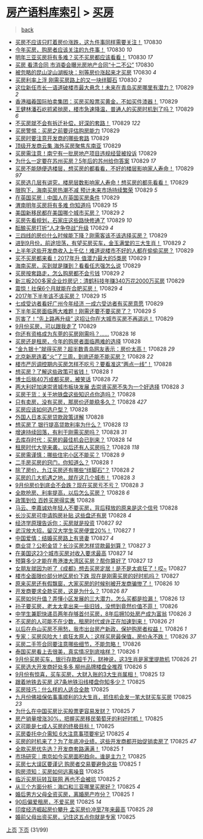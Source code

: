 [房产语料库索引](../../README.md)  > [买房](买房.md)
====
> [back](../README.md)

- [买房不应该只盯着房价涨跌，这九件事同样需要关注！](http://jkwz.applinzi.com/ittc/7007517482640999441.html#%E4%B9%B0%E6%88%BF%E4%B8%8D%E5%BA%94%E8%AF%A5%E5%8F%AA%E7%9B%AF%E7%9D%80%E6%88%BF%E4%BB%B7%E6%B6%A8%E8%B7%8C%EF%BC%8C%E8%BF%99%E4%B9%9D%E4%BB%B6%E4%BA%8B%E5%90%8C%E6%A0%B7%E9%9C%80%E8%A6%81%E5%85%B3%E6%B3%A8%EF%BC%81) 170830  
- [今年买房，购房者应该关注的九件事！](http://jkwz.applinzi.com/ittc/7007517389418398736.html#%E4%BB%8A%E5%B9%B4%E4%B9%B0%E6%88%BF%EF%BC%8C%E8%B4%AD%E6%88%BF%E8%80%85%E5%BA%94%E8%AF%A5%E5%85%B3%E6%B3%A8%E7%9A%84%E4%B9%9D%E4%BB%B6%E4%BA%8B%EF%BC%81) 170830 *10* 
- [明年三亚买房将有多难？买不买房都应该看看！](http://jkwz.applinzi.com/ittc/7007504456688862224.html#%E6%98%8E%E5%B9%B4%E4%B8%89%E4%BA%9A%E4%B9%B0%E6%88%BF%E5%B0%86%E6%9C%89%E5%A4%9A%E9%9A%BE%EF%BC%9F%E4%B9%B0%E4%B8%8D%E4%B9%B0%E6%88%BF%E9%83%BD%E5%BA%94%E8%AF%A5%E7%9C%8B%E7%9C%8B%EF%BC%81) 170830 *17* 
- [买房 看清合同 市消委会曝光房地产合同“十二不公”](http://jkwz.applinzi.com/ittc/7007495109518820369.html#%E4%B9%B0%E6%88%BF+%E7%9C%8B%E6%B8%85%E5%90%88%E5%90%8C+%E5%B8%82%E6%B6%88%E5%A7%94%E4%BC%9A%E6%9B%9D%E5%85%89%E6%88%BF%E5%9C%B0%E4%BA%A7%E5%90%88%E5%90%8C%E2%80%9C%E5%8D%81%E4%BA%8C%E4%B8%8D%E5%85%AC%E2%80%9D) 170830  
- [被忽略的昆山淀山湖板块：别等房价涨起来才买房](http://jkwz.applinzi.com/ittc/7007487087392326672.html#%E8%A2%AB%E5%BF%BD%E7%95%A5%E7%9A%84%E6%98%86%E5%B1%B1%E6%B7%80%E5%B1%B1%E6%B9%96%E6%9D%BF%E5%9D%97%EF%BC%9A%E5%88%AB%E7%AD%89%E6%88%BF%E4%BB%B7%E6%B6%A8%E8%B5%B7%E6%9D%A5%E6%89%8D%E4%B9%B0%E6%88%BF) 170830 *4* 
- [买房利率上浮 刚需买房路上的又一块绊脚石](http://jkwz.applinzi.com/ittc/7007481166251426832.html#%E4%B9%B0%E6%88%BF%E5%88%A9%E7%8E%87%E4%B8%8A%E6%B5%AE+%E5%88%9A%E9%9C%80%E4%B9%B0%E6%88%BF%E8%B7%AF%E4%B8%8A%E7%9A%84%E5%8F%88%E4%B8%80%E5%9D%97%E7%BB%8A%E8%84%9A%E7%9F%B3) 170830 *2* 
- [这位新任市长一语道破楼市最大悬念！未来在青岛买房哪里有潜力？](http://jkwz.applinzi.com/ittc/7007367089239884816.html#%E8%BF%99%E4%BD%8D%E6%96%B0%E4%BB%BB%E5%B8%82%E9%95%BF%E4%B8%80%E8%AF%AD%E9%81%93%E7%A0%B4%E6%A5%BC%E5%B8%82%E6%9C%80%E5%A4%A7%E6%82%AC%E5%BF%B5%EF%BC%81%E6%9C%AA%E6%9D%A5%E5%9C%A8%E9%9D%92%E5%B2%9B%E4%B9%B0%E6%88%BF%E5%93%AA%E9%87%8C%E6%9C%89%E6%BD%9C%E5%8A%9B%EF%BC%9F) 170829 *2* 
- [香港福羲国际拍卖集团：买房买股票买黄金，不如买件漆器！](http://jkwz.applinzi.com/ittc/7007315786019111952.html#%E9%A6%99%E6%B8%AF%E7%A6%8F%E7%BE%B2%E5%9B%BD%E9%99%85%E6%8B%8D%E5%8D%96%E9%9B%86%E5%9B%A2%EF%BC%9A%E4%B9%B0%E6%88%BF%E4%B9%B0%E8%82%A1%E7%A5%A8%E4%B9%B0%E9%BB%84%E9%87%91%EF%BC%8C%E4%B8%8D%E5%A6%82%E4%B9%B0%E4%BB%B6%E6%BC%86%E5%99%A8%EF%BC%81) 170829  
- [王健林潘石屹抓紧抛房，楼市急速降温，普通人的买房时机到了吗？](http://jkwz.applinzi.com/ittc/7007296367729574928.html#%E7%8E%8B%E5%81%A5%E6%9E%97%E6%BD%98%E7%9F%B3%E5%B1%B9%E6%8A%93%E7%B4%A7%E6%8A%9B%E6%88%BF%EF%BC%8C%E6%A5%BC%E5%B8%82%E6%80%A5%E9%80%9F%E9%99%8D%E6%B8%A9%EF%BC%8C%E6%99%AE%E9%80%9A%E4%BA%BA%E7%9A%84%E4%B9%B0%E6%88%BF%E6%97%B6%E6%9C%BA%E5%88%B0%E4%BA%86%E5%90%97%EF%BC%9F) 170829 *6* 
- [不买房就不会有拆迁补偿，好深的套路！](http://jkwz.applinzi.com/ittc/7007289415402259473.html#%E4%B8%8D%E4%B9%B0%E6%88%BF%E5%B0%B1%E4%B8%8D%E4%BC%9A%E6%9C%89%E6%8B%86%E8%BF%81%E8%A1%A5%E5%81%BF%EF%BC%8C%E5%A5%BD%E6%B7%B1%E7%9A%84%E5%A5%97%E8%B7%AF%EF%BC%81) 170829 *122* 
- [买房警惕：买房之前要评估购房能力](http://jkwz.applinzi.com/ittc/7007287686430458897.html#%E4%B9%B0%E6%88%BF%E8%AD%A6%E6%83%95%EF%BC%9A%E4%B9%B0%E6%88%BF%E4%B9%8B%E5%89%8D%E8%A6%81%E8%AF%84%E4%BC%B0%E8%B4%AD%E6%88%BF%E8%83%BD%E5%8A%9B) 170829  
- [买房时要注意开发商的哪些套路](http://jkwz.applinzi.com/ittc/7007288740849124368.html#%E4%B9%B0%E6%88%BF%E6%97%B6%E8%A6%81%E6%B3%A8%E6%84%8F%E5%BC%80%E5%8F%91%E5%95%86%E7%9A%84%E5%93%AA%E4%BA%9B%E5%A5%97%E8%B7%AF) 170829  
- [顶级开发商云集 海外买房聚焦东南亚](http://jkwz.applinzi.com/ittc/7007283757252609040.html#%E9%A1%B6%E7%BA%A7%E5%BC%80%E5%8F%91%E5%95%86%E4%BA%91%E9%9B%86+%E6%B5%B7%E5%A4%96%E4%B9%B0%E6%88%BF%E8%81%9A%E7%84%A6%E4%B8%9C%E5%8D%97%E4%BA%9A) 170829  
- [买房需注意！南宁有一批房地产项目违规经营被投诉](http://jkwz.applinzi.com/ittc/7007281991861666833.html#%E4%B9%B0%E6%88%BF%E9%9C%80%E6%B3%A8%E6%84%8F%EF%BC%81%E5%8D%97%E5%AE%81%E6%9C%89%E4%B8%80%E6%89%B9%E6%88%BF%E5%9C%B0%E4%BA%A7%E9%A1%B9%E7%9B%AE%E8%BF%9D%E8%A7%84%E7%BB%8F%E8%90%A5%E8%A2%AB%E6%8A%95%E8%AF%89) 170829  
- [为什么一定要在苏州买房？5年后的苏州给你答案](http://jkwz.applinzi.com/ittc/7007270692905813008.html#%E4%B8%BA%E4%BB%80%E4%B9%88%E4%B8%80%E5%AE%9A%E8%A6%81%E5%9C%A8%E8%8B%8F%E5%B7%9E%E4%B9%B0%E6%88%BF%EF%BC%9F5%E5%B9%B4%E5%90%8E%E7%9A%84%E8%8B%8F%E5%B7%9E%E7%BB%99%E4%BD%A0%E7%AD%94%E6%A1%88) 170829 *17* 
- [买房不能随便选楼层，想买房的都看看，不好的楼层影响家人寿命！](http://jkwz.applinzi.com/ittc/7007258031119926288.html#%E4%B9%B0%E6%88%BF%E4%B8%8D%E8%83%BD%E9%9A%8F%E4%BE%BF%E9%80%89%E6%A5%BC%E5%B1%82%EF%BC%8C%E6%83%B3%E4%B9%B0%E6%88%BF%E7%9A%84%E9%83%BD%E7%9C%8B%E7%9C%8B%EF%BC%8C%E4%B8%8D%E5%A5%BD%E7%9A%84%E6%A5%BC%E5%B1%82%E5%BD%B1%E5%93%8D%E5%AE%B6%E4%BA%BA%E5%AF%BF%E5%91%BD%EF%BC%81) 170829 *97* 
- [买房选几层有讲究，楼房层数影响家人寿命！想买房的都先看看！](http://jkwz.applinzi.com/ittc/7007258031077983248.html#%E4%B9%B0%E6%88%BF%E9%80%89%E5%87%A0%E5%B1%82%E6%9C%89%E8%AE%B2%E7%A9%B6%EF%BC%8C%E6%A5%BC%E6%88%BF%E5%B1%82%E6%95%B0%E5%BD%B1%E5%93%8D%E5%AE%B6%E4%BA%BA%E5%AF%BF%E5%91%BD%EF%BC%81%E6%83%B3%E4%B9%B0%E6%88%BF%E7%9A%84%E9%83%BD%E5%85%88%E7%9C%8B%E7%9C%8B%EF%BC%81) 170829  
- [限购下，海南买房热潮不减 预计未来市场持续繁荣](http://jkwz.applinzi.com/ittc/7007246665109734416.html#%E9%99%90%E8%B4%AD%E4%B8%8B%EF%BC%8C%E6%B5%B7%E5%8D%97%E4%B9%B0%E6%88%BF%E7%83%AD%E6%BD%AE%E4%B8%8D%E5%87%8F+%E9%A2%84%E8%AE%A1%E6%9C%AA%E6%9D%A5%E5%B8%82%E5%9C%BA%E6%8C%81%E7%BB%AD%E7%B9%81%E8%8D%A3) 170829 *5* 
- [在英国买房｜中国人在英国买房条件](http://jkwz.applinzi.com/ittc/7007256504317772817.html#%E5%9C%A8%E8%8B%B1%E5%9B%BD%E4%B9%B0%E6%88%BF%EF%BD%9C%E4%B8%AD%E5%9B%BD%E4%BA%BA%E5%9C%A8%E8%8B%B1%E5%9B%BD%E4%B9%B0%E6%88%BF%E6%9D%A1%E4%BB%B6) 170829  
- [渭南明年买房将有多难 你知道吗](http://jkwz.applinzi.com/ittc/7007253881518818320.html#%E6%B8%AD%E5%8D%97%E6%98%8E%E5%B9%B4%E4%B9%B0%E6%88%BF%E5%B0%86%E6%9C%89%E5%A4%9A%E9%9A%BE+%E4%BD%A0%E7%9F%A5%E9%81%93%E5%90%97) 170829 *15* 
- [美国新移民都在美国哪个城市买房？](http://jkwz.applinzi.com/ittc/7007245966028309520.html#%E7%BE%8E%E5%9B%BD%E6%96%B0%E7%A7%BB%E6%B0%91%E9%83%BD%E5%9C%A8%E7%BE%8E%E5%9B%BD%E5%93%AA%E4%B8%AA%E5%9F%8E%E5%B8%82%E4%B9%B0%E6%88%BF%EF%BC%9F) 170829 *2* 
- [买房先看规划，石家庄这些路快修通了](http://jkwz.applinzi.com/ittc/7007245086583424016.html#%E4%B9%B0%E6%88%BF%E5%85%88%E7%9C%8B%E8%A7%84%E5%88%92%EF%BC%8C%E7%9F%B3%E5%AE%B6%E5%BA%84%E8%BF%99%E4%BA%9B%E8%B7%AF%E5%BF%AB%E4%BF%AE%E9%80%9A%E4%BA%86) 170829 *10* 
- [酝酿买房打折“人才争夺战”升级](http://jkwz.applinzi.com/ittc/7007244294015157265.html#%E9%85%9D%E9%85%BF%E4%B9%B0%E6%88%BF%E6%89%93%E6%8A%98%E2%80%9C%E4%BA%BA%E6%89%8D%E4%BA%89%E5%A4%BA%E6%88%98%E2%80%9D%E5%8D%87%E7%BA%A7) 170829 *4* 
- [三四线的房价什么时候能下降？刚需客该不该选择买房？](http://jkwz.applinzi.com/ittc/7007240579757638672.html#%E4%B8%89%E5%9B%9B%E7%BA%BF%E7%9A%84%E6%88%BF%E4%BB%B7%E4%BB%80%E4%B9%88%E6%97%B6%E5%80%99%E8%83%BD%E4%B8%8B%E9%99%8D%EF%BC%9F%E5%88%9A%E9%9C%80%E5%AE%A2%E8%AF%A5%E4%B8%8D%E8%AF%A5%E9%80%89%E6%8B%A9%E4%B9%B0%E6%88%BF%EF%BC%9F) 170829  
- [进到9月份，前途坦荡，有望买房买车，金玉满堂的三大生肖！](http://jkwz.applinzi.com/ittc/7007236409122096144.html#%E8%BF%9B%E5%88%B09%E6%9C%88%E4%BB%BD%EF%BC%8C%E5%89%8D%E9%80%94%E5%9D%A6%E8%8D%A1%EF%BC%8C%E6%9C%89%E6%9C%9B%E4%B9%B0%E6%88%BF%E4%B9%B0%E8%BD%A6%EF%BC%8C%E9%87%91%E7%8E%89%E6%BB%A1%E5%A0%82%E7%9A%84%E4%B8%89%E5%A4%A7%E7%94%9F%E8%82%96%EF%BC%81) 170829 *2* 
- [上半年这些开发商收入上千亿！难道说楼市不好的人都在偷偷买房？](http://jkwz.applinzi.com/ittc/7007232915019400208.html#%E4%B8%8A%E5%8D%8A%E5%B9%B4%E8%BF%99%E4%BA%9B%E5%BC%80%E5%8F%91%E5%95%86%E6%94%B6%E5%85%A5%E4%B8%8A%E5%8D%83%E4%BA%BF%EF%BC%81%E9%9A%BE%E9%81%93%E8%AF%B4%E6%A5%BC%E5%B8%82%E4%B8%8D%E5%A5%BD%E7%9A%84%E4%BA%BA%E9%83%BD%E5%9C%A8%E5%81%B7%E5%81%B7%E4%B9%B0%E6%88%BF%EF%BC%9F) 170829  
- [买不买房都来看！2017年升 值潜力最大的5类房](http://jkwz.applinzi.com/ittc/7007198167161111569.html#%E4%B9%B0%E4%B8%8D%E4%B9%B0%E6%88%BF%E9%83%BD%E6%9D%A5%E7%9C%8B%EF%BC%812017%E5%B9%B4%E5%8D%87+%E5%80%BC%E6%BD%9C%E5%8A%9B%E6%9C%80%E5%A4%A7%E7%9A%845%E7%B1%BB%E6%88%BF) 170829 *1* 
- [海南买房，买到就是赚到？看看任志强怎么说](http://jkwz.applinzi.com/ittc/7006911342588724240.html#%E6%B5%B7%E5%8D%97%E4%B9%B0%E6%88%BF%EF%BC%8C%E4%B9%B0%E5%88%B0%E5%B0%B1%E6%98%AF%E8%B5%9A%E5%88%B0%EF%BC%9F%E7%9C%8B%E7%9C%8B%E4%BB%BB%E5%BF%97%E5%BC%BA%E6%80%8E%E4%B9%88%E8%AF%B4) 170829  
- [买房按套路走，怎么购房都不会亏钱](http://jkwz.applinzi.com/ittc/7006911342647444497.html#%E4%B9%B0%E6%88%BF%E6%8C%89%E5%A5%97%E8%B7%AF%E8%B5%B0%EF%BC%8C%E6%80%8E%E4%B9%88%E8%B4%AD%E6%88%BF%E9%83%BD%E4%B8%8D%E4%BC%9A%E4%BA%8F%E9%92%B1) 170829 *2* 
- [新三板200多家企业炒房记：清鹤科技年赚340万花2000万买房](http://jkwz.applinzi.com/ittc/7007149982770267153.html#%E6%96%B0%E4%B8%89%E6%9D%BF200%E5%A4%9A%E5%AE%B6%E4%BC%81%E4%B8%9A%E7%82%92%E6%88%BF%E8%AE%B0%EF%BC%9A%E6%B8%85%E9%B9%A4%E7%A7%91%E6%8A%80%E5%B9%B4%E8%B5%9A340%E4%B8%87%E8%8A%B12000%E4%B8%87%E4%B9%B0%E6%88%BF) 170829  
- [震惊！社保6个月就能在合肥买房！](http://jkwz.applinzi.com/ittc/7007148138031481873.html#%E9%9C%87%E6%83%8A%EF%BC%81%E7%A4%BE%E4%BF%9D6%E4%B8%AA%E6%9C%88%E5%B0%B1%E8%83%BD%E5%9C%A8%E5%90%88%E8%82%A5%E4%B9%B0%E6%88%BF%EF%BC%81) 170829 *4* 
- [2017年下半年该不该买房？](http://jkwz.applinzi.com/ittc/7007141345112884241.html#2017%E5%B9%B4%E4%B8%8B%E5%8D%8A%E5%B9%B4%E8%AF%A5%E4%B8%8D%E8%AF%A5%E4%B9%B0%E6%88%BF%EF%BC%9F) 170829 *15* 
- [七成受访者看好广州今年经济 一成六受访者有买房意愿](http://jkwz.applinzi.com/ittc/7007123893352137745.html#%E4%B8%83%E6%88%90%E5%8F%97%E8%AE%BF%E8%80%85%E7%9C%8B%E5%A5%BD%E5%B9%BF%E5%B7%9E%E4%BB%8A%E5%B9%B4%E7%BB%8F%E6%B5%8E+%E4%B8%80%E6%88%90%E5%85%AD%E5%8F%97%E8%AE%BF%E8%80%85%E6%9C%89%E4%B9%B0%E6%88%BF%E6%84%8F%E6%84%BF) 170829  
- [下半年买房面临两大难题！刚需还要不要买房了？](http://jkwz.applinzi.com/ittc/7007119982557922321.html#%E4%B8%8B%E5%8D%8A%E5%B9%B4%E4%B9%B0%E6%88%BF%E9%9D%A2%E4%B8%B4%E4%B8%A4%E5%A4%A7%E9%9A%BE%E9%A2%98%EF%BC%81%E5%88%9A%E9%9C%80%E8%BF%98%E8%A6%81%E4%B8%8D%E8%A6%81%E4%B9%B0%E6%88%BF%E4%BA%86%EF%BC%9F) 170829 *5* 
- [厉害了！“先上路再升级” 这招让你在大城市买房不再遥远！](http://jkwz.applinzi.com/ittc/7007037770718250000.html#%E5%8E%89%E5%AE%B3%E4%BA%86%EF%BC%81%E2%80%9C%E5%85%88%E4%B8%8A%E8%B7%AF%E5%86%8D%E5%8D%87%E7%BA%A7%E2%80%9D+%E8%BF%99%E6%8B%9B%E8%AE%A9%E4%BD%A0%E5%9C%A8%E5%A4%A7%E5%9F%8E%E5%B8%82%E4%B9%B0%E6%88%BF%E4%B8%8D%E5%86%8D%E9%81%A5%E8%BF%9C%EF%BC%81) 170829  
- [9月份买房，可以跟我走了](http://jkwz.applinzi.com/ittc/7007008275718210576.html#9%E6%9C%88%E4%BB%BD%E4%B9%B0%E6%88%BF%EF%BC%8C%E5%8F%AF%E4%BB%A5%E8%B7%9F%E6%88%91%E8%B5%B0%E4%BA%86) 170829  
- [你还有资格成为东莞的买房刚需吗？……](http://jkwz.applinzi.com/ittc/7006971837043704848.html#%E4%BD%A0%E8%BF%98%E6%9C%89%E8%B5%84%E6%A0%BC%E6%88%90%E4%B8%BA%E4%B8%9C%E8%8E%9E%E7%9A%84%E4%B9%B0%E6%88%BF%E5%88%9A%E9%9C%80%E5%90%97%EF%BC%9F%E2%80%A6%E2%80%A6) 170828 *16* 
- [买房还是租房，今年的购房者面临两难的选择](http://jkwz.applinzi.com/ittc/7006970018984887313.html#%E4%B9%B0%E6%88%BF%E8%BF%98%E6%98%AF%E7%A7%9F%E6%88%BF%EF%BC%8C%E4%BB%8A%E5%B9%B4%E7%9A%84%E8%B4%AD%E6%88%BF%E8%80%85%E9%9D%A2%E4%B8%B4%E4%B8%A4%E9%9A%BE%E7%9A%84%E9%80%89%E6%8B%A9) 170828  
- [“金九银十”就得买房？超半数青岛网友表示：房价太高！](http://jkwz.applinzi.com/ittc/7006920199067141136.html#%E2%80%9C%E9%87%91%E4%B9%9D%E9%93%B6%E5%8D%81%E2%80%9D%E5%B0%B1%E5%BE%97%E4%B9%B0%E6%88%BF%EF%BC%9F%E8%B6%85%E5%8D%8A%E6%95%B0%E9%9D%92%E5%B2%9B%E7%BD%91%E5%8F%8B%E8%A1%A8%E7%A4%BA%EF%BC%9A%E6%88%BF%E4%BB%B7%E5%A4%AA%E9%AB%98%EF%BC%81) 170828 *29* 
- [北京新房连着“火”了三周，到底还能不能买房？](http://jkwz.applinzi.com/ittc/7006917669755028496.html#%E5%8C%97%E4%BA%AC%E6%96%B0%E6%88%BF%E8%BF%9E%E7%9D%80%E2%80%9C%E7%81%AB%E2%80%9D%E4%BA%86%E4%B8%89%E5%91%A8%EF%BC%8C%E5%88%B0%E5%BA%95%E8%BF%98%E8%83%BD%E4%B8%8D%E8%83%BD%E4%B9%B0%E6%88%BF%EF%BC%9F) 170828 *22* 
- [楼市严厉调控期内买房怎样不吃亏？要看准这“两点一线”！](http://jkwz.applinzi.com/ittc/7006886429719004176.html#%E6%A5%BC%E5%B8%82%E4%B8%A5%E5%8E%89%E8%B0%83%E6%8E%A7%E6%9C%9F%E5%86%85%E4%B9%B0%E6%88%BF%E6%80%8E%E6%A0%B7%E4%B8%8D%E5%90%83%E4%BA%8F%EF%BC%9F%E8%A6%81%E7%9C%8B%E5%87%86%E8%BF%99%E2%80%9C%E4%B8%A4%E7%82%B9%E4%B8%80%E7%BA%BF%E2%80%9D%EF%BC%81) 170828  
- [想买房？了解这些政策可省钱！](http://jkwz.applinzi.com/ittc/7006881769192948753.html#%E6%83%B3%E4%B9%B0%E6%88%BF%EF%BC%9F%E4%BA%86%E8%A7%A3%E8%BF%99%E4%BA%9B%E6%94%BF%E7%AD%96%E5%8F%AF%E7%9C%81%E9%92%B1%EF%BC%81) 170828 *1* 
- [博士后揣40万成都买房，被笑话](http://jkwz.applinzi.com/ittc/7006880138061677585.html#%E5%8D%9A%E5%A3%AB%E5%90%8E%E6%8F%A340%E4%B8%87%E6%88%90%E9%83%BD%E4%B9%B0%E6%88%BF%EF%BC%8C%E8%A2%AB%E7%AC%91%E8%AF%9D) 170828 *72* 
- [两大利好加速崇贤城市板块发展 去崇贤买房不失为一个好选择](http://jkwz.applinzi.com/ittc/7006881493899805713.html#%E4%B8%A4%E5%A4%A7%E5%88%A9%E5%A5%BD%E5%8A%A0%E9%80%9F%E5%B4%87%E8%B4%A4%E5%9F%8E%E5%B8%82%E6%9D%BF%E5%9D%97%E5%8F%91%E5%B1%95+%E5%8E%BB%E5%B4%87%E8%B4%A4%E4%B9%B0%E6%88%BF%E4%B8%8D%E5%A4%B1%E4%B8%BA%E4%B8%80%E4%B8%AA%E5%A5%BD%E9%80%89%E6%8B%A9) 170828 *3* 
- [买房干货：关于地铁盘这些知识点你造吗？](http://jkwz.applinzi.com/ittc/7006871246653096977.html#%E4%B9%B0%E6%88%BF%E5%B9%B2%E8%B4%A7%EF%BC%9A%E5%85%B3%E4%BA%8E%E5%9C%B0%E9%93%81%E7%9B%98%E8%BF%99%E4%BA%9B%E7%9F%A5%E8%AF%86%E7%82%B9%E4%BD%A0%E9%80%A0%E5%90%97%EF%BC%9F) 170828  
- [只有卖房，没有买房，那房价还能稳多久？](http://jkwz.applinzi.com/ittc/7006863778598355985.html#%E5%8F%AA%E6%9C%89%E5%8D%96%E6%88%BF%EF%BC%8C%E6%B2%A1%E6%9C%89%E4%B9%B0%E6%88%BF%EF%BC%8C%E9%82%A3%E6%88%BF%E4%BB%B7%E8%BF%98%E8%83%BD%E7%A8%B3%E5%A4%9A%E4%B9%85%EF%BC%9F) 170828 *427* 
- [买房应该如何选户型？](http://jkwz.applinzi.com/ittc/7006854409487909904.html#%E4%B9%B0%E6%88%BF%E5%BA%94%E8%AF%A5%E5%A6%82%E4%BD%95%E9%80%89%E6%88%B7%E5%9E%8B%EF%BC%9F) 170828  
- [外国人日本买房贷款政策详解](http://jkwz.applinzi.com/ittc/7006843178853073937.html#%E5%A4%96%E5%9B%BD%E4%BA%BA%E6%97%A5%E6%9C%AC%E4%B9%B0%E6%88%BF%E8%B4%B7%E6%AC%BE%E6%94%BF%E7%AD%96%E8%AF%A6%E8%A7%A3) 170828  
- [想买房了 银行提高贷款利率为什么？](http://jkwz.applinzi.com/ittc/7006841449654780944.html#%E6%83%B3%E4%B9%B0%E6%88%BF%E4%BA%86+%E9%93%B6%E8%A1%8C%E6%8F%90%E9%AB%98%E8%B4%B7%E6%AC%BE%E5%88%A9%E7%8E%87%E4%B8%BA%E4%BB%80%E4%B9%88%EF%BC%9F) 170828 *13* 
- [增速持续回落，有利于刚需买房吗？](http://jkwz.applinzi.com/ittc/7006825215097832465.html#%E5%A2%9E%E9%80%9F%E6%8C%81%E7%BB%AD%E5%9B%9E%E8%90%BD%EF%BC%8C%E6%9C%89%E5%88%A9%E4%BA%8E%E5%88%9A%E9%9C%80%E4%B9%B0%E6%88%BF%E5%90%97%EF%BC%9F) 170828 *31* 
- [去库存时代：买房的最佳机会已到来？](http://jkwz.applinzi.com/ittc/7006820497436967953.html#%E5%8E%BB%E5%BA%93%E5%AD%98%E6%97%B6%E4%BB%A3%EF%BC%9A%E4%B9%B0%E6%88%BF%E7%9A%84%E6%9C%80%E4%BD%B3%E6%9C%BA%E4%BC%9A%E5%B7%B2%E5%88%B0%E6%9D%A5%EF%BC%9F) 170828 *14* 
- [租房时代大举来袭，以后还有人买房吗？](http://jkwz.applinzi.com/ittc/7006815981157221392.html#%E7%A7%9F%E6%88%BF%E6%97%B6%E4%BB%A3%E5%A4%A7%E4%B8%BE%E6%9D%A5%E8%A2%AD%EF%BC%8C%E4%BB%A5%E5%90%8E%E8%BF%98%E6%9C%89%E4%BA%BA%E4%B9%B0%E6%88%BF%E5%90%97%EF%BC%9F) 170828 *118* 
- [买房需谨慎：哪些住宅小区不能买？](http://jkwz.applinzi.com/ittc/7006812542398366736.html#%E4%B9%B0%E6%88%BF%E9%9C%80%E8%B0%A8%E6%85%8E%EF%BC%9A%E5%93%AA%E4%BA%9B%E4%BD%8F%E5%AE%85%E5%B0%8F%E5%8C%BA%E4%B8%8D%E8%83%BD%E4%B9%B0%EF%BC%9F) 170828 *9* 
- [二手房买房的窍门，你知道么？](http://jkwz.applinzi.com/ittc/7006810446269776913.html#%E4%BA%8C%E6%89%8B%E6%88%BF%E4%B9%B0%E6%88%BF%E7%9A%84%E7%AA%8D%E9%97%A8%EF%BC%8C%E4%BD%A0%E7%9F%A5%E9%81%93%E4%B9%88%EF%BC%9F) 170828 *1* 
- [除了房价，九江买房还有哪些“绊脚石”？](http://jkwz.applinzi.com/ittc/7006790285722649617.html#%E9%99%A4%E4%BA%86%E6%88%BF%E4%BB%B7%EF%BC%8C%E4%B9%9D%E6%B1%9F%E4%B9%B0%E6%88%BF%E8%BF%98%E6%9C%89%E5%93%AA%E4%BA%9B%E2%80%9C%E7%BB%8A%E8%84%9A%E7%9F%B3%E2%80%9D%EF%BC%9F) 170828 *2* 
- [买房的几大机遇之地，就在这几个城市！](http://jkwz.applinzi.com/ittc/7006784502511436817.html#%E4%B9%B0%E6%88%BF%E7%9A%84%E5%87%A0%E5%A4%A7%E6%9C%BA%E9%81%87%E4%B9%8B%E5%9C%B0%EF%BC%8C%E5%B0%B1%E5%9C%A8%E8%BF%99%E5%87%A0%E4%B8%AA%E5%9F%8E%E5%B8%82%EF%BC%81) 170828 *3* 
- [9月份房价到底会不会跌？现在买房亏不亏？](http://jkwz.applinzi.com/ittc/7006779325733667856.html#9%E6%9C%88%E4%BB%BD%E6%88%BF%E4%BB%B7%E5%88%B0%E5%BA%95%E4%BC%9A%E4%B8%8D%E4%BC%9A%E8%B7%8C%EF%BC%9F%E7%8E%B0%E5%9C%A8%E4%B9%B0%E6%88%BF%E4%BA%8F%E4%B8%8D%E4%BA%8F%EF%BC%9F) 170828 *3* 
- [全款抢房、利率提高，以后怎么买房？](http://jkwz.applinzi.com/ittc/7006517884581577744.html#%E5%85%A8%E6%AC%BE%E6%8A%A2%E6%88%BF%E3%80%81%E5%88%A9%E7%8E%87%E6%8F%90%E9%AB%98%EF%BC%8C%E4%BB%A5%E5%90%8E%E6%80%8E%E4%B9%88%E4%B9%B0%E6%88%BF%EF%BC%9F) 170828 *6* 
- [政策到位 百姓买房得实惠](http://jkwz.applinzi.com/ittc/7006751427970745361.html#%E6%94%BF%E7%AD%96%E5%88%B0%E4%BD%8D+%E7%99%BE%E5%A7%93%E4%B9%B0%E6%88%BF%E5%BE%97%E5%AE%9E%E6%83%A0) 170828  
- [马云、李嘉诚劝年轻人不要买房，背后释放的原来是这个信号](http://jkwz.applinzi.com/ittc/7006651215155561489.html#%E9%A9%AC%E4%BA%91%E3%80%81%E6%9D%8E%E5%98%89%E8%AF%9A%E5%8A%9D%E5%B9%B4%E8%BD%BB%E4%BA%BA%E4%B8%8D%E8%A6%81%E4%B9%B0%E6%88%BF%EF%BC%8C%E8%83%8C%E5%90%8E%E9%87%8A%E6%94%BE%E7%9A%84%E5%8E%9F%E6%9D%A5%E6%98%AF%E8%BF%99%E4%B8%AA%E4%BF%A1%E5%8F%B7) 170828  
- [长沙买房可申请购房补贴 这些盘还有房](http://jkwz.applinzi.com/ittc/7006636250264765456.html#%E9%95%BF%E6%B2%99%E4%B9%B0%E6%88%BF%E5%8F%AF%E7%94%B3%E8%AF%B7%E8%B4%AD%E6%88%BF%E8%A1%A5%E8%B4%B4+%E8%BF%99%E4%BA%9B%E7%9B%98%E8%BF%98%E6%9C%89%E6%88%BF) 170828 *4* 
- [经济学原理告诉你：买房就是投资](http://jkwz.applinzi.com/ittc/7006541803933926416.html#%E7%BB%8F%E6%B5%8E%E5%AD%A6%E5%8E%9F%E7%90%86%E5%91%8A%E8%AF%89%E4%BD%A0%EF%BC%9A%E4%B9%B0%E6%88%BF%E5%B0%B1%E6%98%AF%E6%8A%95%E8%B5%84) 170827 *92* 
- [武汉放大招，留汉大学生买房便宜20%！](http://jkwz.applinzi.com/ittc/7006525577891415057.html#%E6%AD%A6%E6%B1%89%E6%94%BE%E5%A4%A7%E6%8B%9B%EF%BC%8C%E7%95%99%E6%B1%89%E5%A4%A7%E5%AD%A6%E7%94%9F%E4%B9%B0%E6%88%BF%E4%BE%BF%E5%AE%9C20%25%EF%BC%81) 170827 *1* 
- [中国爱情：结婚买房路上有贤妻](http://jkwz.applinzi.com/ittc/7006520011093705745.html#%E4%B8%AD%E5%9B%BD%E7%88%B1%E6%83%85%EF%BC%9A%E7%BB%93%E5%A9%9A%E4%B9%B0%E6%88%BF%E8%B7%AF%E4%B8%8A%E6%9C%89%E8%B4%A4%E5%A6%BB) 170827 *4* 
- [商业贷？公积金贷？长沙买房怎样贷款最划算？](http://jkwz.applinzi.com/ittc/7006506063824946193.html#%E5%95%86%E4%B8%9A%E8%B4%B7%EF%BC%9F%E5%85%AC%E7%A7%AF%E9%87%91%E8%B4%B7%EF%BC%9F%E9%95%BF%E6%B2%99%E4%B9%B0%E6%88%BF%E6%80%8E%E6%A0%B7%E8%B4%B7%E6%AC%BE%E6%9C%80%E5%88%92%E7%AE%97%EF%BC%9F) 170827 *3* 
- [在美国这23个城市买房对收入要求最高](http://jkwz.applinzi.com/ittc/7006480604424832016.html#%E5%9C%A8%E7%BE%8E%E5%9B%BD%E8%BF%9923%E4%B8%AA%E5%9F%8E%E5%B8%82%E4%B9%B0%E6%88%BF%E5%AF%B9%E6%94%B6%E5%85%A5%E8%A6%81%E6%B1%82%E6%9C%80%E9%AB%98) 170827 *14* 
- [预算多少才能在粤港澳大湾区买房？帮你算好了](http://jkwz.applinzi.com/ittc/7006411621621302289.html#%E9%A2%84%E7%AE%97%E5%A4%9A%E5%B0%91%E6%89%8D%E8%83%BD%E5%9C%A8%E7%B2%A4%E6%B8%AF%E6%BE%B3%E5%A4%A7%E6%B9%BE%E5%8C%BA%E4%B9%B0%E6%88%BF%EF%BC%9F%E5%B8%AE%E4%BD%A0%E7%AE%97%E5%A5%BD%E4%BA%86) 170827 *13* 
- [女朋友就因为听了《成都》想去买房定居！是不是太疯狂了！哎~](http://jkwz.applinzi.com/ittc/7006404423340000273.html#%E5%A5%B3%E6%9C%8B%E5%8F%8B%E5%B0%B1%E5%9B%A0%E4%B8%BA%E5%90%AC%E4%BA%86%E3%80%8A%E6%88%90%E9%83%BD%E3%80%8B%E6%83%B3%E5%8E%BB%E4%B9%B0%E6%88%BF%E5%AE%9A%E5%B1%85%EF%BC%81%E6%98%AF%E4%B8%8D%E6%98%AF%E5%A4%AA%E7%96%AF%E7%8B%82%E4%BA%86%EF%BC%81%E5%93%8E%7E) 170827  
- [楼市全面限价部分地区房价下跌 现在是刚需买房的好时机吗？](http://jkwz.applinzi.com/ittc/7006396244317176849.html#%E6%A5%BC%E5%B8%82%E5%85%A8%E9%9D%A2%E9%99%90%E4%BB%B7%E9%83%A8%E5%88%86%E5%9C%B0%E5%8C%BA%E6%88%BF%E4%BB%B7%E4%B8%8B%E8%B7%8C+%E7%8E%B0%E5%9C%A8%E6%98%AF%E5%88%9A%E9%9C%80%E4%B9%B0%E6%88%BF%E7%9A%84%E5%A5%BD%E6%97%B6%E6%9C%BA%E5%90%97%EF%BC%9F) 170827  
- [原来买房还有假飘窗，大家买房的时候别被开发商骗惨了！](http://jkwz.applinzi.com/ittc/7006227425493779473.html#%E5%8E%9F%E6%9D%A5%E4%B9%B0%E6%88%BF%E8%BF%98%E6%9C%89%E5%81%87%E9%A3%98%E7%AA%97%EF%BC%8C%E5%A4%A7%E5%AE%B6%E4%B9%B0%E6%88%BF%E7%9A%84%E6%97%B6%E5%80%99%E5%88%AB%E8%A2%AB%E5%BC%80%E5%8F%91%E5%95%86%E9%AA%97%E6%83%A8%E4%BA%86%EF%BC%81) 170826 *10* 
- [开发商要求全款买房，这是为什么？](http://jkwz.applinzi.com/ittc/7006227324243280912.html#%E5%BC%80%E5%8F%91%E5%95%86%E8%A6%81%E6%B1%82%E5%85%A8%E6%AC%BE%E4%B9%B0%E6%88%BF%EF%BC%8C%E8%BF%99%E6%98%AF%E4%B8%BA%E4%BB%80%E4%B9%88%EF%BC%9F) 170826 *87* 
- [买房如何升值？弄懂小区发展的三大潜力，怎么买都是捡漏！](http://jkwz.applinzi.com/ittc/7006200883480888337.html#%E4%B9%B0%E6%88%BF%E5%A6%82%E4%BD%95%E5%8D%87%E5%80%BC%EF%BC%9F%E5%BC%84%E6%87%82%E5%B0%8F%E5%8C%BA%E5%8F%91%E5%B1%95%E7%9A%84%E4%B8%89%E5%A4%A7%E6%BD%9C%E5%8A%9B%EF%BC%8C%E6%80%8E%E4%B9%88%E4%B9%B0%E9%83%BD%E6%98%AF%E6%8D%A1%E6%BC%8F%EF%BC%81) 170826 *13* 
- [孙子要买房，老太太拿出来一些旧钱，没想到竟然价值不菲！](http://jkwz.applinzi.com/ittc/7006144219293680656.html#%E5%AD%99%E5%AD%90%E8%A6%81%E4%B9%B0%E6%88%BF%EF%BC%8C%E8%80%81%E5%A4%AA%E5%A4%AA%E6%8B%BF%E5%87%BA%E6%9D%A5%E4%B8%80%E4%BA%9B%E6%97%A7%E9%92%B1%EF%BC%8C%E6%B2%A1%E6%83%B3%E5%88%B0%E7%AB%9F%E7%84%B6%E4%BB%B7%E5%80%BC%E4%B8%8D%E8%8F%B2%EF%BC%81) 170826  
- [中学生兼职快递员两年存够首付买房，8年后拥10处房产成为富翁](http://jkwz.applinzi.com/ittc/7006127929883624465.html#%E4%B8%AD%E5%AD%A6%E7%94%9F%E5%85%BC%E8%81%8C%E5%BF%AB%E9%80%92%E5%91%98%E4%B8%A4%E5%B9%B4%E5%AD%98%E5%A4%9F%E9%A6%96%E4%BB%98%E4%B9%B0%E6%88%BF%EF%BC%8C8%E5%B9%B4%E5%90%8E%E6%8B%A510%E5%A4%84%E6%88%BF%E4%BA%A7%E6%88%90%E4%B8%BA%E5%AF%8C%E7%BF%81) 170826 *3* 
- [不买房的人可能不在少数，租房时代或许正在加速到来！](http://jkwz.applinzi.com/ittc/7006126858557719569.html#%E4%B8%8D%E4%B9%B0%E6%88%BF%E7%9A%84%E4%BA%BA%E5%8F%AF%E8%83%BD%E4%B8%8D%E5%9C%A8%E5%B0%91%E6%95%B0%EF%BC%8C%E7%A7%9F%E6%88%BF%E6%97%B6%E4%BB%A3%E6%88%96%E8%AE%B8%E6%AD%A3%E5%9C%A8%E5%8A%A0%E9%80%9F%E5%88%B0%E6%9D%A5%EF%BC%81) 170826 *21* 
- [以后在舟山买房不用愁，我市出台房产新政，保护购房者权益！](http://jkwz.applinzi.com/ittc/7006076893718381585.html#%E4%BB%A5%E5%90%8E%E5%9C%A8%E8%88%9F%E5%B1%B1%E4%B9%B0%E6%88%BF%E4%B8%8D%E7%94%A8%E6%84%81%EF%BC%8C%E6%88%91%E5%B8%82%E5%87%BA%E5%8F%B0%E6%88%BF%E4%BA%A7%E6%96%B0%E6%94%BF%EF%BC%8C%E4%BF%9D%E6%8A%A4%E8%B4%AD%E6%88%BF%E8%80%85%E6%9D%83%E7%9B%8A%EF%BC%81) 170826 *1* 
- [专家：买房风险大！疯狂太原人：这样买房最保值，房价永不跌！](http://jkwz.applinzi.com/ittc/7006063569047913489.html#%E4%B8%93%E5%AE%B6%EF%BC%9A%E4%B9%B0%E6%88%BF%E9%A3%8E%E9%99%A9%E5%A4%A7%EF%BC%81%E7%96%AF%E7%8B%82%E5%A4%AA%E5%8E%9F%E4%BA%BA%EF%BC%9A%E8%BF%99%E6%A0%B7%E4%B9%B0%E6%88%BF%E6%9C%80%E4%BF%9D%E5%80%BC%EF%BC%8C%E6%88%BF%E4%BB%B7%E6%B0%B8%E4%B8%8D%E8%B7%8C%EF%BC%81) 170826 *37* 
- [买房二手签合同要注意哪些细节，不能忽略！](http://jkwz.applinzi.com/ittc/7006069741679281169.html#%E4%B9%B0%E6%88%BF%E4%BA%8C%E6%89%8B%E7%AD%BE%E5%90%88%E5%90%8C%E8%A6%81%E6%B3%A8%E6%84%8F%E5%93%AA%E4%BA%9B%E7%BB%86%E8%8A%82%EF%BC%8C%E4%B8%8D%E8%83%BD%E5%BF%BD%E7%95%A5%EF%BC%81) 170826  
- [泰国买房看上去很美，真实情况到底啥样？](http://jkwz.applinzi.com/ittc/7006006358426780688.html#%E6%B3%B0%E5%9B%BD%E4%B9%B0%E6%88%BF%E7%9C%8B%E4%B8%8A%E5%8E%BB%E5%BE%88%E7%BE%8E%EF%BC%8C%E7%9C%9F%E5%AE%9E%E6%83%85%E5%86%B5%E5%88%B0%E5%BA%95%E5%95%A5%E6%A0%B7%EF%BC%9F) 170826 *1* 
- [9月份买房买车，银行存款超千万，财神说，这3生肖是家里提款机](http://jkwz.applinzi.com/ittc/7005832670775608337.html#9%E6%9C%88%E4%BB%BD%E4%B9%B0%E6%88%BF%E4%B9%B0%E8%BD%A6%EF%BC%8C%E9%93%B6%E8%A1%8C%E5%AD%98%E6%AC%BE%E8%B6%85%E5%8D%83%E4%B8%87%EF%BC%8C%E8%B4%A2%E7%A5%9E%E8%AF%B4%EF%BC%8C%E8%BF%993%E7%94%9F%E8%82%96%E6%98%AF%E5%AE%B6%E9%87%8C%E6%8F%90%E6%AC%BE%E6%9C%BA) 170826 *21* 
- [买房选大开发商好处多多 柳州品牌楼盘全推荐](http://jkwz.applinzi.com/ittc/7005894022160466960.html#%E4%B9%B0%E6%88%BF%E9%80%89%E5%A4%A7%E5%BC%80%E5%8F%91%E5%95%86%E5%A5%BD%E5%A4%84%E5%A4%9A%E5%A4%9A+%E6%9F%B3%E5%B7%9E%E5%93%81%E7%89%8C%E6%A5%BC%E7%9B%98%E5%85%A8%E6%8E%A8%E8%8D%90) 170826 *5* 
- [9月份有惊喜，买车买房，大财入账的3大生肖属相！](http://jkwz.applinzi.com/ittc/7005869349343331345.html#9%E6%9C%88%E4%BB%BD%E6%9C%89%E6%83%8A%E5%96%9C%EF%BC%8C%E4%B9%B0%E8%BD%A6%E4%B9%B0%E6%88%BF%EF%BC%8C%E5%A4%A7%E8%B4%A2%E5%85%A5%E8%B4%A6%E7%9A%843%E5%A4%A7%E7%94%9F%E8%82%96%E5%B1%9E%E7%9B%B8%EF%BC%81) 170825 *13* 
- [跟着地铁去买房 这7条地铁沿线楼盘你知多少？](http://jkwz.applinzi.com/ittc/7005842571035935760.html#%E8%B7%9F%E7%9D%80%E5%9C%B0%E9%93%81%E5%8E%BB%E4%B9%B0%E6%88%BF+%E8%BF%997%E6%9D%A1%E5%9C%B0%E9%93%81%E6%B2%BF%E7%BA%BF%E6%A5%BC%E7%9B%98%E4%BD%A0%E7%9F%A5%E5%A4%9A%E5%B0%91%EF%BC%9F) 170825  
- [买房技巧：什么样的人适合全款](http://jkwz.applinzi.com/ittc/7005821459786892304.html#%E4%B9%B0%E6%88%BF%E6%8A%80%E5%B7%A7%EF%BC%9A%E4%BB%80%E4%B9%88%E6%A0%B7%E7%9A%84%E4%BA%BA%E9%80%82%E5%90%88%E5%85%A8%E6%AC%BE) 170825  
- [九月份佛祖保佑事事顺利的3大生肖，抓住机会发一笔大财买车买房](http://jkwz.applinzi.com/ittc/7005810733705856017.html#%E4%B9%9D%E6%9C%88%E4%BB%BD%E4%BD%9B%E7%A5%96%E4%BF%9D%E4%BD%91%E4%BA%8B%E4%BA%8B%E9%A1%BA%E5%88%A9%E7%9A%843%E5%A4%A7%E7%94%9F%E8%82%96%EF%BC%8C%E6%8A%93%E4%BD%8F%E6%9C%BA%E4%BC%9A%E5%8F%91%E4%B8%80%E7%AC%94%E5%A4%A7%E8%B4%A2%E4%B9%B0%E8%BD%A6%E4%B9%B0%E6%88%BF) 170825 *23* 
- [为什么在中国买房比买股票更容易发财？](http://jkwz.applinzi.com/ittc/7005806262204515344.html#%E4%B8%BA%E4%BB%80%E4%B9%88%E5%9C%A8%E4%B8%AD%E5%9B%BD%E4%B9%B0%E6%88%BF%E6%AF%94%E4%B9%B0%E8%82%A1%E7%A5%A8%E6%9B%B4%E5%AE%B9%E6%98%93%E5%8F%91%E8%B4%A2%EF%BC%9F) 170825 *7* 
- [房产销量增涨30%，把握买房移民葡萄牙的利好时机！](http://jkwz.applinzi.com/ittc/7005685105857922064.html#%E6%88%BF%E4%BA%A7%E9%94%80%E9%87%8F%E5%A2%9E%E6%B6%A830%25%EF%BC%8C%E6%8A%8A%E6%8F%A1%E4%B9%B0%E6%88%BF%E7%A7%BB%E6%B0%91%E8%91%A1%E8%90%84%E7%89%99%E7%9A%84%E5%88%A9%E5%A5%BD%E6%97%B6%E6%9C%BA%EF%BC%81) 170825  
- [这可能是七成人买房的终极目标！](http://jkwz.applinzi.com/ittc/7005802925346259985.html#%E8%BF%99%E5%8F%AF%E8%83%BD%E6%98%AF%E4%B8%83%E6%88%90%E4%BA%BA%E4%B9%B0%E6%88%BF%E7%9A%84%E7%BB%88%E6%9E%81%E7%9B%AE%E6%A0%87%EF%BC%81) 170825  
- [买房委托中介需知 6大注意事项要牢记](http://jkwz.applinzi.com/ittc/7005798928140993552.html#%E4%B9%B0%E6%88%BF%E5%A7%94%E6%89%98%E4%B8%AD%E4%BB%8B%E9%9C%80%E7%9F%A5+6%E5%A4%A7%E6%B3%A8%E6%84%8F%E4%BA%8B%E9%A1%B9%E8%A6%81%E7%89%A2%E8%AE%B0) 170825 *4* 
- [买房的时机来了？为了年底冲业绩，这些开发商都开始促销卖房了](http://jkwz.applinzi.com/ittc/7005788819440534545.html#%E4%B9%B0%E6%88%BF%E7%9A%84%E6%97%B6%E6%9C%BA%E6%9D%A5%E4%BA%86%EF%BC%9F%E4%B8%BA%E4%BA%86%E5%B9%B4%E5%BA%95%E5%86%B2%E4%B8%9A%E7%BB%A9%EF%BC%8C%E8%BF%99%E4%BA%9B%E5%BC%80%E5%8F%91%E5%95%86%E9%83%BD%E5%BC%80%E5%A7%8B%E4%BF%83%E9%94%80%E5%8D%96%E6%88%BF%E4%BA%86) 170825 *47* 
- [全款买房优先选？开发商套路满满！](http://jkwz.applinzi.com/ittc/7005784146176377872.html#%E5%85%A8%E6%AC%BE%E4%B9%B0%E6%88%BF%E4%BC%98%E5%85%88%E9%80%89%EF%BC%9F%E5%BC%80%E5%8F%91%E5%95%86%E5%A5%97%E8%B7%AF%E6%BB%A1%E6%BB%A1%EF%BC%81) 170825 *1* 
- [市场研究｜南京如今买房面积趋向，谁是主力？](http://jkwz.applinzi.com/ittc/7005782769396089873.html#%E5%B8%82%E5%9C%BA%E7%A0%94%E7%A9%B6%EF%BD%9C%E5%8D%97%E4%BA%AC%E5%A6%82%E4%BB%8A%E4%B9%B0%E6%88%BF%E9%9D%A2%E7%A7%AF%E8%B6%8B%E5%90%91%EF%BC%8C%E8%B0%81%E6%98%AF%E4%B8%BB%E5%8A%9B%EF%BC%9F) 170825  
- [买房七大误区要谨记 购房者交易要避免这些](http://jkwz.applinzi.com/ittc/7005780130310652945.html#%E4%B9%B0%E6%88%BF%E4%B8%83%E5%A4%A7%E8%AF%AF%E5%8C%BA%E8%A6%81%E8%B0%A8%E8%AE%B0+%E8%B4%AD%E6%88%BF%E8%80%85%E4%BA%A4%E6%98%93%E8%A6%81%E9%81%BF%E5%85%8D%E8%BF%99%E4%BA%9B) 170825 *1* 
- [购房须知：买房如何远离噪音](http://jkwz.applinzi.com/ittc/7005774755968582672.html#%E8%B4%AD%E6%88%BF%E9%A1%BB%E7%9F%A5%EF%BC%9A%E4%B9%B0%E6%88%BF%E5%A6%82%E4%BD%95%E8%BF%9C%E7%A6%BB%E5%99%AA%E9%9F%B3) 170825  
- [临沂买房玩转互联网 再也不会被坑](http://jkwz.applinzi.com/ittc/7005749366755951633.html#%E4%B8%B4%E6%B2%82%E4%B9%B0%E6%88%BF%E7%8E%A9%E8%BD%AC%E4%BA%92%E8%81%94%E7%BD%91+%E5%86%8D%E4%B9%9F%E4%B8%8D%E4%BC%9A%E8%A2%AB%E5%9D%91) 170825 *2* 
- [从三个方面分析：海口和三亚哪里买房好？](http://jkwz.applinzi.com/ittc/7005761323739382801.html#%E4%BB%8E%E4%B8%89%E4%B8%AA%E6%96%B9%E9%9D%A2%E5%88%86%E6%9E%90%EF%BC%9A%E6%B5%B7%E5%8F%A3%E5%92%8C%E4%B8%89%E4%BA%9A%E5%93%AA%E9%87%8C%E4%B9%B0%E6%88%BF%E5%A5%BD%EF%BC%9F) 170825 *4* 
- [婚后男方父母全资买房，离婚房产咋分？](http://jkwz.applinzi.com/ittc/7005761070374061073.html#%E5%A9%9A%E5%90%8E%E7%94%B7%E6%96%B9%E7%88%B6%E6%AF%8D%E5%85%A8%E8%B5%84%E4%B9%B0%E6%88%BF%EF%BC%8C%E7%A6%BB%E5%A9%9A%E6%88%BF%E4%BA%A7%E5%92%8B%E5%88%86%EF%BC%9F) 170825 *1* 
- [90后偏爱租房，不爱买房](http://jkwz.applinzi.com/ittc/7005309760768050192.html#90%E5%90%8E%E5%81%8F%E7%88%B1%E7%A7%9F%E6%88%BF%EF%BC%8C%E4%B8%8D%E7%88%B1%E4%B9%B0%E6%88%BF) 170825 *14* 
- [印度经济崛起房价攀升 孟买房价冲至7年来最高](http://jkwz.applinzi.com/ittc/7005702987723572241.html#%E5%8D%B0%E5%BA%A6%E7%BB%8F%E6%B5%8E%E5%B4%9B%E8%B5%B7%E6%88%BF%E4%BB%B7%E6%94%80%E5%8D%87+%E5%AD%9F%E4%B9%B0%E6%88%BF%E4%BB%B7%E5%86%B2%E8%87%B37%E5%B9%B4%E6%9D%A5%E6%9C%80%E9%AB%98) 170825 *28* 
- [婚前父母出资买房，记住这五点你就是专家](http://jkwz.applinzi.com/ittc/7005700370452710416.html#%E5%A9%9A%E5%89%8D%E7%88%B6%E6%AF%8D%E5%87%BA%E8%B5%84%E4%B9%B0%E6%88%BF%EF%BC%8C%E8%AE%B0%E4%BD%8F%E8%BF%99%E4%BA%94%E7%82%B9%E4%BD%A0%E5%B0%B1%E6%98%AF%E4%B8%93%E5%AE%B6) 170825  


 [上页](买房32.md) [下页](买房30.md)          (31/99)